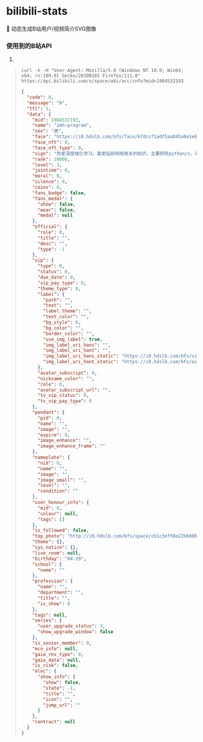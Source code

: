 # bilibili-stats
🍇 动态生成B站用户/视频简介SVG图像


### 使用到的B站API


1. 
> ```commandline
> curl -k -H "User-Agent: Mozilla/5.0 (Windows NT 10.0; Win64; x64; rv:109.0) Gecko/20100101 Firefox/111.0" https://api.bilibili.com/x/space/wbi/acc/info?mid=1984532193
> ```
> ```json
> {
>   "code": 0,
>   "message": "0",
>   "ttl": 1,
>   "data": {
>     "mid": 1984532193,
>     "name": "zmh-program",
>     "sex": "男",
>     "face": "https://i0.hdslb.com/bfs/face/67dccf1adf5aa845a8e1e6e08c26f777c2589971.jpg",
>     "face_nft": 0,
>     "face_nft_type": 0,
>     "sign": "热爱深度强化学习，喜爱钻研网络相关的知识，主要研究python/c，对前后端和GUI有一定研究，熟悉pascal,vb,arduino等",
>     "rank": 10000,
>     "level": 3,
>     "jointime": 0,
>     "moral": 0,
>     "silence": 0,
>     "coins": 0,
>     "fans_badge": false,
>     "fans_medal": {
>       "show": false,
>       "wear": false,
>       "medal": null
>     },
>     "official": {
>       "role": 0,
>       "title": "",
>       "desc": "",
>       "type": -1
>     },
>     "vip": {
>       "type": 0,
>       "status": 0,
>       "due_date": 0,
>       "vip_pay_type": 0,
>       "theme_type": 0,
>       "label": {
>         "path": "",
>         "text": "",
>         "label_theme": "",
>         "text_color": "",
>         "bg_style": 0,
>         "bg_color": "",
>         "border_color": "",
>         "use_img_label": true,
>         "img_label_uri_hans": "",
>         "img_label_uri_hant": "",
>         "img_label_uri_hans_static": "https://i0.hdslb.com/bfs/vip/d7b702ef65a976b20ed854cbd04cb9e27341bb79.png",
>         "img_label_uri_hant_static": "https://i0.hdslb.com/bfs/activity-plat/static/20220614/e369244d0b14644f5e1a06431e22a4d5/KJunwh19T5.png"
>       },
>       "avatar_subscript": 0,
>       "nickname_color": "",
>       "role": 0,
>       "avatar_subscript_url": "",
>       "tv_vip_status": 0,
>       "tv_vip_pay_type": 0
>     },
>     "pendant": {
>       "pid": 0,
>       "name": "",
>       "image": "",
>       "expire": 0,
>       "image_enhance": "",
>       "image_enhance_frame": ""
>     },
>     "nameplate": {
>       "nid": 0,
>       "name": "",
>       "image": "",
>       "image_small": "",
>       "level": "",
>       "condition": ""
>     },
>     "user_honour_info": {
>       "mid": 0,
>       "colour": null,
>       "tags": []
>     },
>     "is_followed": false,
>     "top_photo": "http://i0.hdslb.com/bfs/space/cb1c3ef50e22b6096fde67febe863494caefebad.png",
>     "theme": {},
>     "sys_notice": {},
>     "live_room": null,
>     "birthday": "04-29",
>     "school": {
>       "name": ""
>     },
>     "profession": {
>       "name": "",
>       "department": "",
>       "title": "",
>       "is_show": 0
>     },
>     "tags": null,
>     "series": {
>       "user_upgrade_status": 3,
>       "show_upgrade_window": false
>     },
>     "is_senior_member": 0,
>     "mcn_info": null,
>     "gaia_res_type": 0,
>     "gaia_data": null,
>     "is_risk": false,
>     "elec": {
>       "show_info": {
>         "show": false,
>         "state": -1,
>         "title": "",
>         "icon": "",
>         "jump_url": ""
>       }
>     },
>     "contract": null
>   }
> }
> ```